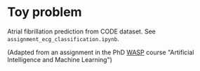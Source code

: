 # Toy problem

Atrial fibrillation prediction from CODE dataset. See `assignment_ecg_classification.ipynb`.

(Adapted from an assignment in the PhD [WASP](https://wasp-sweden.org/) course "Artificial Intelligence and Machine Learning")
